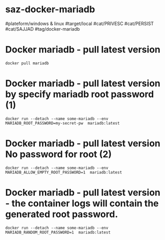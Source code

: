 # saz-docker-mariadb

#plateform/windows & linux
#target/local
#cat/PRIVESC
#cat/PERSIST
#cat/SAJJAD
#tag/docker-mariadb


# Docker mariadb - pull latest version
```
docker pull mariadb
```

# Docker mariadb - pull latest version by specify mariadb root password (1)
```
docker run --detach --name some-mariadb --env MARIADB_ROOT_PASSWORD=my-secret-pw  mariadb:latest
```

# Docker mariadb - pull latest version No password for root (2)
```
docker run --detach --name some-mariadb --env MARIADB_ALLOW_EMPTY_ROOT_PASSWORD=1  mariadb:latest
```

# Docker mariadb - pull latest version - the container logs will contain the generated root password.
```
docker run --detach --name some-mariadb --env MARIADB_RANDOM_ROOT_PASSWORD=1  mariadb:latest
```
